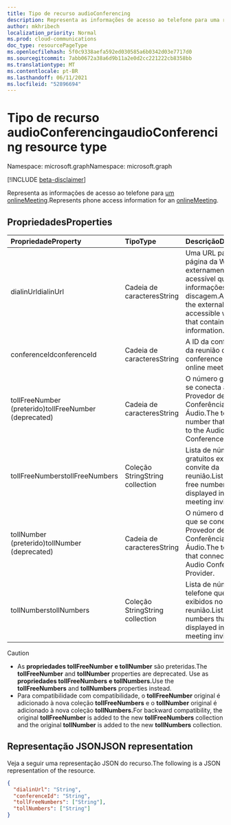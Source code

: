 ```yaml
---
title: Tipo de recurso audioConferencing
description: Representa as informações de acesso ao telefone para uma reunião online.
author: mkhribech
localization_priority: Normal
ms.prod: cloud-communications
doc_type: resourcePageType
ms.openlocfilehash: 5f0c9338aefa592ed030585a6b0342d03e7717d0
ms.sourcegitcommit: 7abb0672a38a6d9b11a2e0d2cc221222cb8358bb
ms.translationtype: MT
ms.contentlocale: pt-BR
ms.lasthandoff: 06/11/2021
ms.locfileid: "52896694"
---
```

# <a name="audioconferencing-resource-type"></a><span data-ttu-id="190f9-103">Tipo de recurso audioConferencing</span><span class="sxs-lookup"><span data-stu-id="190f9-103">audioConferencing resource type</span></span>

<span data-ttu-id="190f9-104">Namespace: microsoft.graph</span><span class="sxs-lookup"><span data-stu-id="190f9-104">Namespace: microsoft.graph</span></span>

[!INCLUDE [beta-disclaimer](../../includes/beta-disclaimer.md)]

<span data-ttu-id="190f9-105">Representa as informações de acesso ao telefone para [um onlineMeeting](onlinemeeting.md).</span><span class="sxs-lookup"><span data-stu-id="190f9-105">Represents phone access information for an [onlineMeeting](onlinemeeting.md).</span></span>

## <a name="properties"></a><span data-ttu-id="190f9-106">Propriedades</span><span class="sxs-lookup"><span data-stu-id="190f9-106">Properties</span></span>

| <span data-ttu-id="190f9-107">Propriedade</span><span class="sxs-lookup"><span data-stu-id="190f9-107">Property</span></span>                    | <span data-ttu-id="190f9-108">Tipo</span><span class="sxs-lookup"><span data-stu-id="190f9-108">Type</span></span>              | <span data-ttu-id="190f9-109">Descrição</span><span class="sxs-lookup"><span data-stu-id="190f9-109">Description</span></span>                                                                    |
| :-------------------------- | :---------------- | :----------------------------------------------------------------------------- |
| <span data-ttu-id="190f9-110">dialinUrl</span><span class="sxs-lookup"><span data-stu-id="190f9-110">dialinUrl</span></span>                   | <span data-ttu-id="190f9-111">Cadeia de caracteres</span><span class="sxs-lookup"><span data-stu-id="190f9-111">String</span></span>            | <span data-ttu-id="190f9-112">Uma URL para a página da Web externamente acessível que contém informações de discagem.</span><span class="sxs-lookup"><span data-stu-id="190f9-112">A URL to the externally-accessible web page that contains dial-in information.</span></span> |
| <span data-ttu-id="190f9-113">conferenceId</span><span class="sxs-lookup"><span data-stu-id="190f9-113">conferenceId</span></span>                | <span data-ttu-id="190f9-114">Cadeia de caracteres</span><span class="sxs-lookup"><span data-stu-id="190f9-114">String</span></span>            | <span data-ttu-id="190f9-115">A ID da conferência da reunião online.</span><span class="sxs-lookup"><span data-stu-id="190f9-115">The conference id of the online meeting.</span></span>                                       |
| <span data-ttu-id="190f9-116">tollFreeNumber (preterido)</span><span class="sxs-lookup"><span data-stu-id="190f9-116">tollFreeNumber (deprecated)</span></span> | <span data-ttu-id="190f9-117">Cadeia de caracteres</span><span class="sxs-lookup"><span data-stu-id="190f9-117">String</span></span>            | <span data-ttu-id="190f9-118">O número gratuito que se conecta ao Provedor de Conferência de Áudio.</span><span class="sxs-lookup"><span data-stu-id="190f9-118">The toll-free number that connects to the Audio Conference Provider.</span></span>           |
| <span data-ttu-id="190f9-119">tollFreeNumbers</span><span class="sxs-lookup"><span data-stu-id="190f9-119">tollFreeNumbers</span></span>             | <span data-ttu-id="190f9-120">Coleção String</span><span class="sxs-lookup"><span data-stu-id="190f9-120">String collection</span></span> | <span data-ttu-id="190f9-121">Lista de números gratuitos exibidos no convite da reunião.</span><span class="sxs-lookup"><span data-stu-id="190f9-121">List of toll-free numbers that are displayed in the meeting invite.</span></span>            |
| <span data-ttu-id="190f9-122">tollNumber (preterido)</span><span class="sxs-lookup"><span data-stu-id="190f9-122">tollNumber (deprecated)</span></span>     | <span data-ttu-id="190f9-123">Cadeia de caracteres</span><span class="sxs-lookup"><span data-stu-id="190f9-123">String</span></span>            | <span data-ttu-id="190f9-124">O número de telefone que se conecta ao Provedor de Conferência de Áudio.</span><span class="sxs-lookup"><span data-stu-id="190f9-124">The toll number that connects to the Audio Conference Provider.</span></span>                |
| <span data-ttu-id="190f9-125">tollNumbers</span><span class="sxs-lookup"><span data-stu-id="190f9-125">tollNumbers</span></span>                 | <span data-ttu-id="190f9-126">Coleção String</span><span class="sxs-lookup"><span data-stu-id="190f9-126">String collection</span></span> | <span data-ttu-id="190f9-127">Lista de números de telefone que são exibidos no convite da reunião.</span><span class="sxs-lookup"><span data-stu-id="190f9-127">List of toll numbers that are displayed in the meeting invite.</span></span>                 |

> [!CAUTION]
>
>- <span data-ttu-id="190f9-128">As **propriedades tollFreeNumber** **e tollNumber** são preteridas.</span><span class="sxs-lookup"><span data-stu-id="190f9-128">The **tollFreeNumber** and **tollNumber** properties are deprecated.</span></span> <span data-ttu-id="190f9-129">Use as **propriedades tollFreeNumbers** **e tollNumbers.**</span><span class="sxs-lookup"><span data-stu-id="190f9-129">Use the **tollFreeNumbers** and **tollNumbers** properties instead.</span></span>
>- <span data-ttu-id="190f9-130">Para compatibilidade com compatibilidade, o **tollFreeNumber** original é adicionado à nova coleção **tollFreeNumbers** e o **tollNumber** original é adicionado à nova coleção **tollNumbers.**</span><span class="sxs-lookup"><span data-stu-id="190f9-130">For backward compatibility, the original **tollFreeNumber** is added to the new **tollFreeNumbers** collection and the original **tollNumber** is added to the new **tollNumbers** collection.</span></span>

## <a name="json-representation"></a><span data-ttu-id="190f9-131">Representação JSON</span><span class="sxs-lookup"><span data-stu-id="190f9-131">JSON representation</span></span>

<span data-ttu-id="190f9-132">Veja a seguir uma representação JSON do recurso.</span><span class="sxs-lookup"><span data-stu-id="190f9-132">The following is a JSON representation of the resource.</span></span>

<!-- {
  "blockType": "resource",
  "optionalProperties": [

  ],
  "@odata.type": "microsoft.graph.audioConferencing"
}-->
```json
{
  "dialinUrl": "String",
  "conferenceId": "String",
  "tollFreeNumbers": ["String"],
  "tollNumbers": ["String"]
}
```

<!-- uuid: 8fcb5dbc-d5aa-4681-8e31-b001d5168d79
2015-10-25 14:57:30 UTC -->
<!--
{
  "type": "#page.annotation",
  "description": "audioConferencing resource",
  "keywords": "",
  "section": "documentation",
  "tocPath": "",
  "suppressions": []
}
-->


